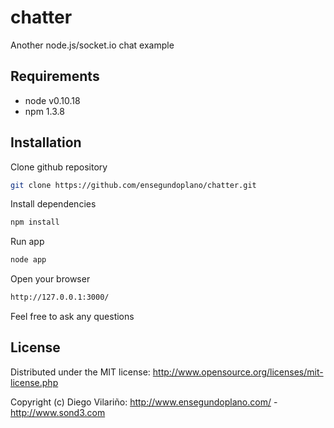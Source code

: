 chatter
=======

Another node.js/socket.io chat example

Requirements
--------------

- node v0.10.18
- npm 1.3.8

Installation
--------------

Clone github repository
```bash
git clone https://github.com/ensegundoplano/chatter.git
```
Install dependencies
```bash
npm install
```
Run app
```bash
node app
```
Open your browser
```bash
http://127.0.0.1:3000/
```

Feel free to ask any questions

License
--------------
Distributed under the MIT license: http://www.opensource.org/licenses/mit-license.php

Copyright (c) Diego Vilariño: http://www.ensegundoplano.com/ - http://www.sond3.com

